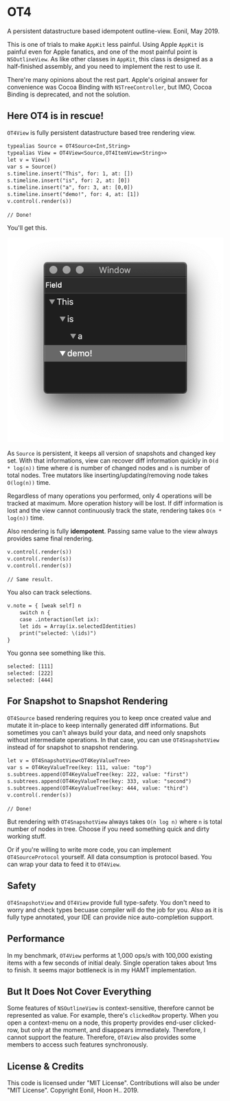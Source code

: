 OT4
====
A persistent datastructure based idempotent outline-view.
Eonil, May 2019.

This is one of trials to make `AppKit` less painful.
Using Apple `AppKit` is painful even for Apple fanatics,
and one of the most painful point is `NSOutlineView`.
As like other classes in `AppKit`, this class is designed
as a half-finished assembly, and you need to implement
the rest to use it. 

There're many opinions about the rest part. 
Apple's original answer for convenience was
Cocoa Binding with `NSTreeController`, but IMO, 
Cocoa Binding is deprecated, and not the solution.



Here OT4 is in rescue!
--------------------------
`OT4View` is fully persistent datastructure based tree rendering view.

    typealias Source = OT4Source<Int,String>
    typealias View = OT4View<Source,OT4ItemView<String>> 
    let v = View()
    var s = Source() 
    s.timeline.insert("This", for: 1, at: [])
    s.timeline.insert("is", for: 2, at: [0])
    s.timeline.insert("a", for: 3, at: [0,0])
    s.timeline.insert("demo!", for: 4, at: [1])
    v.control(.render(s))

    // Done!

You'll get this.

![ScreenShot](OT4Demo/ScreenShot.png)

As `Source` is persistent, it keeps all version of snapshots and changed key set.
With that informations, view can recover diff information quickly in `O(d * log(n))` 
time where `d` is number of changed nodes and `n` is number of total nodes. 
Tree mutators like inserting/updating/removing node takes `O(log(n))` time.

Regardless of many operations you performed, only 4 operations 
will be tracked at maximum. More operation history will be lost.
If diff information is lost and the view cannot continuously track the state, 
rendering takes `O(n * log(n))` time.

Also rendering is fully **idempotent**. Passing same value to the view always
provides same final rendering.

    v.control(.render(s))
    v.control(.render(s))
    v.control(.render(s))

    // Same result.

You also can track selections.

    v.note = { [weak self] n 
        switch n {
        case .interaction(let ix):
        let ids = Array(ix.selectedIdentities)
        print("selected: \(ids)")
    }

You gonna see something like this.

    selected: [111]
    selected: [222]
    selected: [444]
    
    

For Snapshot to Snapshot Rendering
-----------------------------------------------
`OT4Source` based rendering requires you to keep once
created value and mutate it in-place to keep internally
generated diff informations. But sometimes you can't always
build your data, and need only snapshots without intermediate
operations. In that case, you can use `OT4SnapshotView` 
instead of for snapshot to snapshot rendering.

    let v = OT4SnapshotView<OT4KeyValueTree>
    var s = OT4KeyValueTree(key: 111, value: "top") 
    s.subtrees.append(OT4KeyValueTree(key: 222, value: "first")
    s.subtrees.append(OT4KeyValueTree(key: 333, value: "second")
    s.subtrees.append(OT4KeyValueTree(key: 444, value: "third")
    v.control(.render(s))

    // Done!

But rendering with `OT4SnapshotView` always takes
`O(n log n)` where `n` is total number of nodes in tree.
Choose if you need something quick and dirty working stuff.

Or if you're willing to write more code, you can implement
`OT4SourceProtocol` yourself. All data consumption is
protocol based. You can wrap your data to feed it to 
`OT4View`.



Safety
--------
`OT4SnapshotView` and `OT4View` provide full type-safety.
You don't need to worry and check types becuase compiler
will do the job for you. Also as it is fully type annotated,
your IDE can provide nice auto-completion support.

Performance
----------------
In my benchmark, `OT4View` performs at 1,000 ops/s with 
100,000 existing items with a few seconds of initial dealy. 
Single operation takes about 1ms to finish. 
It seems major bottleneck is in my HAMT implementation.

But It Does Not Cover Everything
----------------------------------------
Some features of `NSOutlineView` is context-sensitive, therefore
cannot be represented as value. For example, there's `clickedRow`
property. When you open a context-menu on a node, this property
provides end-user clicked-row, but only at the moment, and
disappears immediately.
Therefore, I cannot support the feature. Therefore, `OT4View` also
provides some members to access such features synchronously.



License & Credits
----------------------
This code is licensed under "MIT License".
Contributions will also be under "MIT License".
Copyright Eonil, Hoon H.. 2019.
